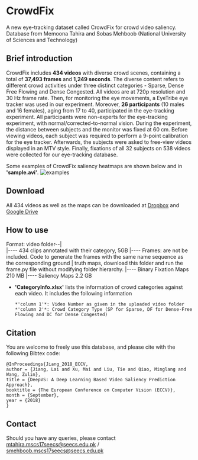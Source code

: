 CrowdFix
=========
A new eye-tracking dataset called CrowdFix for crowd video saliency. Database from Memoona Tahira and Sobas Mehboob (National University of Sciences and Technology)


## Brief introduction
CrowdFix includes **434 videos** with diverse crowd scenes, containing a total of **37,493 frames** and **1,249 seconds**. The diverse content refers to different crowd activities under three distinct categories - Sparse, Dense Free Flowing and Dense Congested. All videos are at 720p resolution and 30 Hz frame rate. Then, for monitoring the eye movements, a EyeTribe eye tracker  was used in our experiment. Moreover, **26 participants** (10 males and 16 females), aging from 17 to 40, participated in the eye-tracking experiment. All participants were non-experts for the eye-tracking experiment, with normal/corrected-to-normal vision. During the experiment, the distance between subjects and the monitor was fixed at 60 cm. Before viewing videos, each subject was required to perform a 9-point calibration for the eye tracker. Afterwards, the subjects were asked to free-view videos displayed in an MTV style. Finally,  fixations of all 32 subjects on 538 videos were collected for our eye-tracking database.

Some examples of CrowdFix saliency heatmaps are shown below and in **'sample.avi'**.
![examples](/figs/data.png "examples")

## Download  
All 434 videos as well as the maps can be downloaded at [Dropbox](https://www.dropbox.com/s/pc8symd9i3cky1q/LEDOV.zip?dl=0) and [Google Drive](http://pan.baidu.com/s/1pLmfjCZ)

## How to use 

Format: 
video folder--|  
              |---- 434 clips annotated with their category, 5GB
              |---- Frames: are not be included. Code to generate the frames with the same name sequence as the corresponding ground                   |     truth maps, download this folder and run the frame.py file without modifying folder hierarchy.
              |---- Binary Fixation Maps 210 MB
              |---- Saliency Maps 2.2 GB

              
* **'CategoryInfo.xlsx'** lists the information of crowd categories against each video. It includes the following information  

      *'column 1'*: Video Number as given in the uploaded video folder
      *'column 2'*: Crowd Category Type (SP for Sparse, DF for Dense-Free Flowing and DC for Dense Congested)
 

## Citation
You are welcome to freely use this database, and please cite with the following Bibtex code:

```
@InProceedings{Jiang_2018_ECCV,
author = {Jiang, Lai and Xu, Mai and Liu, Tie and Qiao, Minglang and Wang, Zulin},
title = {DeepVS: A Deep Learning Based Video Saliency Prediction Approach},
booktitle = {The European Conference on Computer Vision (ECCV)},
month = {September},
year = {2018}
} 
```

## Contact
Should you have any queries, please contact mtahira.mscs17seecs@seecs.edu.pk / smehboob.mscs17seecs@seecs.edu.pk
